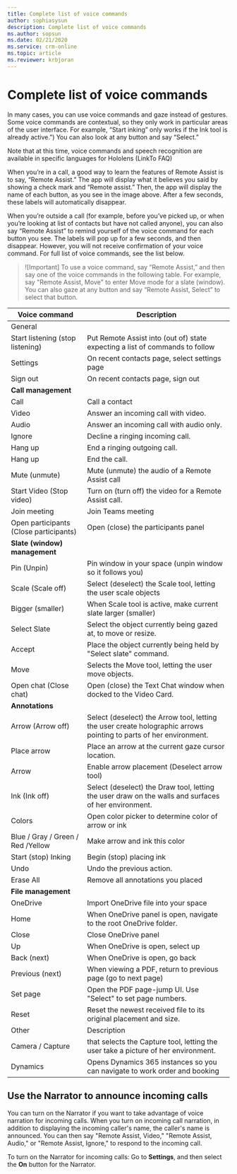 ```yaml
---
title: Complete list of voice commands 
author: sophiasysun 
description: Complete list of voice commands
ms.author: sopsun
ms.date: 02/21/2020
ms.service: crm-online
ms.topic: article
ms.reviewer: krbjoran
---
```


# Complete list of voice commands


In many cases, you can use voice commands and gaze instead of gestures. Some voice commands are contextual, so they only work in particular areas of the user interface. For example, “Start inking” only works if the Ink tool is already active.”) You can also look at any button and say “Select.”

Note that at this time, voice commands and speech recognition are available in specific languages for Hololens (LinkTo FAQ)

When you’re in a call, a good way to learn the features of Remote Assist is to say, “Remote Assist.” The app will display what it believes you said by showing a check mark and “Remote assist.” Then, the app will display the name of each button, as you see in the image above. After a few seconds, these labels will automatically disappear. 

When you’re outside a call (for example, before you’ve picked up, or when you’re looking at list of contacts but have not called anyone), you can also say “Remote Assist” to remind yourself of the voice command for each button you see. The labels will pop up for a few seconds, and then disappear. However, you will not receive confirmation of your voice command. 
For full list of voice commands, see the list below.


> ![Important]
> To use a voice command, say “Remote Assist,” and then say one of the voice commands in the following table. For example, say "Remote Assist, Move" to enter Move mode for a slate (window). You can also gaze at any button and say “Remote Assist, Select” to select that button.


|Voice command|Description |
| ------------- | -----|
|General| | 
|Start listening (stop listening)       |Put Remote Assist into (out of) state expecting a list of commands to follow                  |
|Settings                               | On recent contacts page, select settings page                                                                     |
|Sign out                               | On recent contacts page, sign out                                                                                 |
|**Call management**  | | 
|Call                                   |Call a contact                                                                                                     |
|Video                                  | Answer an incoming call with video.                                                                               |
|Audio                                  | Answer an incoming call with audio only.                                                                          |
|Ignore                                 |Decline a ringing incoming call.                                                                                   |
|Hang up                                |End a ringing outgoing call.                                                                                       |
|Hang up                                | End the call.                                                                                                     |
|Mute (unmute)                          |Mute (unmute) the audio of a Remote Assist call                                                                    |
|Start Video (Stop video)               | Turn on (turn off) the video for a Remote Assist call.                                                            |
|Join meeting                           |Join Teams meeting                                                                                                 |
|Open participants (Close participants) |Open (close) the participants panel                                                                                |
|**Slate (window) management**  | | 
|Pin (Unpin)                            |Pin window in your space (unpin window so it follows you)                                                          |
|Scale (Scale off)                      |Select (deselect) the Scale tool, letting the user scale objects                                                   |
|Bigger (smaller)                       | When Scale tool is active, make current slate larger (smaller)                                                    |
|Select Slate                           | Select the object currently being gazed at, to move or resize.                                                    |
|Accept                                 |Place the object currently being held by "Select slate" command.                                                   |
|Move                                   |Selects the Move tool, letting the user move objects.                                                              |
|Open chat (Close chat)                 |Open (close) the Text Chat window when docked to the Video Card.                                                   |
|**Annotations**    | | 
|Arrow (Arrow off)                      |Select (deselect) the Arrow tool, letting the user create holographic arrows pointing to parts of her environment. |
|Place arrow                            |Place an arrow at the current gaze cursor location.                                                                |
|Arrow                                  |Enable arrow placement (Deselect arrow tool)                                                                       |
|Ink (Ink off)                          |Select (deselect) the Draw tool, letting the user draw on the walls and surfaces of her environment.               |
|Colors                                 |Open color picker to determine color of arrow or ink                                                               |
|Blue / Gray / Green / Red /Yellow      |Make arrow and ink this color                                                                                      |
|Start (stop) Inking                    | Begin (stop) placing ink                                                                                          |
|Undo                                   | Undo the previous action.                                                                                         |
|Erase All                              |Remove all annotations you placed                                                                                  |
|**File management**   | | 
|OneDrive                               |Import OneDrive file into your space                                                                               |
|Home                                   |When OneDrive panel is open, navigate to the root OneDrive folder.                                                 |
|Close                                  |Close OneDrive panel                                                                                               |
|Up                                     |When OneDrive is open, select up                                                                                   |
|Back (next)                            |When OneDrive is open, go back                                                                                     |
|Previous (next)                        |When viewing a PDF, return to previous page (go to next page)                                                      |
|Set page                               |Open the PDF page-jump UI. Use "Select" to set page numbers.                                                       |
|Reset                                  |Reset the newest received file to its original placement and size.                                                 |
|Other                                  |Description                                                                                                        |
|Camera / Capture                       | that selects the Capture tool, letting the user take a picture of her environment.                                |
|Dynamics                               |Opens Dynamics 365 instances so you can navigate to work order and booking                                         |



## Use the Narrator to announce incoming calls

You can turn on the Narrator if you want to take advantage of voice narration for incoming calls. When you turn on incoming call narration, in addition to displaying the incoming caller's name, the caller's name is announced. You can then say "Remote Assist, Video," "Remote Assist, Audio," or "Remote Assist, Ignore," to respond to the incoming call.

To turn on the Narrator for incoming calls:
Go to **Settings**, and then select the **On** button for the Narrator.

 
